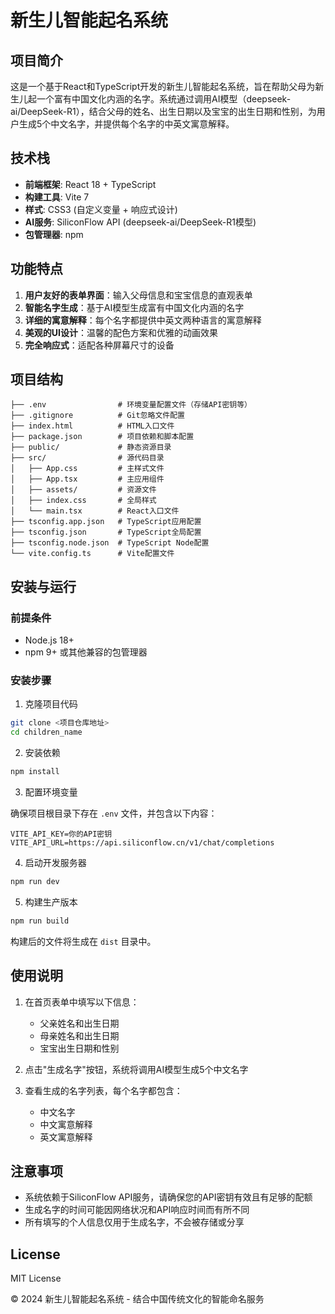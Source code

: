 # 新生儿智能起名系统

## 项目简介

这是一个基于React和TypeScript开发的新生儿智能起名系统，旨在帮助父母为新生儿起一个富有中国文化内涵的名字。系统通过调用AI模型（deepseek-ai/DeepSeek-R1），结合父母的姓名、出生日期以及宝宝的出生日期和性别，为用户生成5个中文名字，并提供每个名字的中英文寓意解释。

## 技术栈

- **前端框架**: React 18 + TypeScript
- **构建工具**: Vite 7
- **样式**: CSS3 (自定义变量 + 响应式设计)
- **AI服务**: SiliconFlow API (deepseek-ai/DeepSeek-R1模型)
- **包管理器**: npm

## 功能特点

1. **用户友好的表单界面**：输入父母信息和宝宝信息的直观表单
2. **智能名字生成**：基于AI模型生成富有中国文化内涵的名字
3. **详细的寓意解释**：每个名字都提供中英文两种语言的寓意解释
4. **美观的UI设计**：温馨的配色方案和优雅的动画效果
5. **完全响应式**：适配各种屏幕尺寸的设备

## 项目结构

```
├── .env                # 环境变量配置文件（存储API密钥等）
├── .gitignore          # Git忽略文件配置
├── index.html          # HTML入口文件
├── package.json        # 项目依赖和脚本配置
├── public/             # 静态资源目录
├── src/                # 源代码目录
│   ├── App.css         # 主样式文件
│   ├── App.tsx         # 主应用组件
│   ├── assets/         # 资源文件
│   ├── index.css       # 全局样式
│   └── main.tsx        # React入口文件
├── tsconfig.app.json   # TypeScript应用配置
├── tsconfig.json       # TypeScript全局配置
├── tsconfig.node.json  # TypeScript Node配置
└── vite.config.ts      # Vite配置文件
```

## 安装与运行

### 前提条件

- Node.js 18+ 
- npm 9+ 或其他兼容的包管理器

### 安装步骤

1. 克隆项目代码

```bash
git clone <项目仓库地址>
cd children_name
```

2. 安装依赖

```bash
npm install
```

3. 配置环境变量

确保项目根目录下存在 `.env` 文件，并包含以下内容：

```env
VITE_API_KEY=你的API密钥
VITE_API_URL=https://api.siliconflow.cn/v1/chat/completions
```

4. 启动开发服务器

```bash
npm run dev
```

5. 构建生产版本

```bash
npm run build
```

构建后的文件将生成在 `dist` 目录中。

## 使用说明

1. 在首页表单中填写以下信息：
   - 父亲姓名和出生日期
   - 母亲姓名和出生日期
   - 宝宝出生日期和性别

2. 点击"生成名字"按钮，系统将调用AI模型生成5个中文名字

3. 查看生成的名字列表，每个名字都包含：
   - 中文名字
   - 中文寓意解释
   - 英文寓意解释

## 注意事项

- 系统依赖于SiliconFlow API服务，请确保您的API密钥有效且有足够的配额
- 生成名字的时间可能因网络状况和API响应时间而有所不同
- 所有填写的个人信息仅用于生成名字，不会被存储或分享

## License

MIT License

© 2024 新生儿智能起名系统 - 结合中国传统文化的智能命名服务
